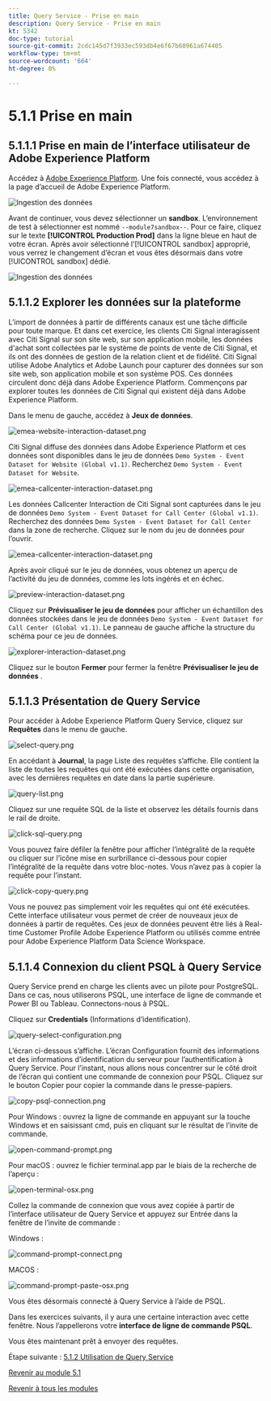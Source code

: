 ```yaml
---
title: Query Service - Prise en main
description: Query Service - Prise en main
kt: 5342
doc-type: tutorial
source-git-commit: 2cdc145d7f3933ec593db4e6f67b60961a674405
workflow-type: tm+mt
source-wordcount: '664'
ht-degree: 0%

---
```


# 5.1.1 Prise en main

## 5.1.1.1 Prise en main de l’interface utilisateur de Adobe Experience Platform

Accédez à [Adobe Experience Platform](https://experience.adobe.com/platform). Une fois connecté, vous accédez à la page d’accueil de Adobe Experience Platform.

![Ingestion des données](./../../../modules/datacollection/module1.2/images/home.png)

Avant de continuer, vous devez sélectionner un **sandbox**. L’environnement de test à sélectionner est nommé ``--module7sandbox--``. Pour ce faire, cliquez sur le texte **[!UICONTROL Production Prod]** dans la ligne bleue en haut de votre écran. Après avoir sélectionné l’[!UICONTROL sandbox] approprié, vous verrez le changement d’écran et vous êtes désormais dans votre [!UICONTROL sandbox] dédié.

![Ingestion des données](./../../../modules/datacollection/module1.2/images/sb1.png)


## 5.1.1.2 Explorer les données sur la plateforme

L’import de données à partir de différents canaux est une tâche difficile pour toute marque. Et dans cet exercice, les clients Citi Signal interagissent avec Citi Signal sur son site web, sur son application mobile, les données d&#39;achat sont collectées par le système de points de vente de Citi Signal, et ils ont des données de gestion de la relation client et de fidélité. Citi Signal utilise Adobe Analytics et Adobe Launch pour capturer des données sur son site web, son application mobile et son système POS. Ces données circulent donc déjà dans Adobe Experience Platform. Commençons par explorer toutes les données de Citi Signal qui existent déjà dans Adobe Experience Platform.

Dans le menu de gauche, accédez à **Jeux de données**.

![emea-website-interaction-dataset.png](./images/emea-website-interaction-dataset.png)

Citi Signal diffuse des données dans Adobe Experience Platform et ces données sont disponibles dans le jeu de données `Demo System - Event Dataset for Website (Global v1.1)`. Recherchez `Demo System - Event Dataset for Website`.

![emea-callcenter-interaction-dataset.png](./images/emea-website-interaction-dataset1.png)

Les données Callcenter Interaction de Citi Signal sont capturées dans le jeu de données `Demo System - Event Dataset for Call Center (Global v1.1)`. Recherchez des données `Demo System - Event Dataset for Call Center` dans la zone de recherche. Cliquez sur le nom du jeu de données pour l’ouvrir.

![emea-callcenter-interaction-dataset.png](./images/emea-callcenter-interaction-dataset.png)

Après avoir cliqué sur le jeu de données, vous obtenez un aperçu de l’activité du jeu de données, comme les lots ingérés et en échec.

![preview-interaction-dataset.png](./images/preview-interaction-dataset.png)

Cliquez sur **Prévisualiser le jeu de données** pour afficher un échantillon des données stockées dans le jeu de données `Demo System - Event Dataset for Call Center (Global v1.1)`. Le panneau de gauche affiche la structure du schéma pour ce jeu de données.

![explorer-interaction-dataset.png](./images/explore-interaction-dataset.png)

Cliquez sur le bouton **Fermer** pour fermer la fenêtre **Prévisualiser le jeu de données** .

## 5.1.1.3 Présentation de Query Service

Pour accéder à Adobe Experience Platform Query Service, cliquez sur **Requêtes** dans le menu de gauche.

![select-query.png](./images/select-queries.png)

En accédant à **Journal**, la page Liste des requêtes s’affiche. Elle contient la liste de toutes les requêtes qui ont été exécutées dans cette organisation, avec les dernières requêtes en date dans la partie supérieure.

![query-list.png](./images/query-list.png)

Cliquez sur une requête SQL de la liste et observez les détails fournis dans le rail de droite.

![click-sql-query.png](./images/click-sql-query.png)

Vous pouvez faire défiler la fenêtre pour afficher l’intégralité de la requête ou cliquer sur l’icône mise en surbrillance ci-dessous pour copier l’intégralité de la requête dans votre bloc-notes. Vous n’avez pas à copier la requête pour l’instant.

![click-copy-query.png](./images/click-copy-query.png)

Vous ne pouvez pas simplement voir les requêtes qui ont été exécutées. Cette interface utilisateur vous permet de créer de nouveaux jeux de données à partir de requêtes. Ces jeux de données peuvent être liés à Real-time Customer Profile Adobe Experience Platform ou utilisés comme entrée pour Adobe Experience Platform Data Science Workspace.

## 5.1.1.4 Connexion du client PSQL à Query Service

Query Service prend en charge les clients avec un pilote pour PostgreSQL. Dans ce cas, nous utiliserons PSQL, une interface de ligne de commande et Power BI ou Tableau. Connectons-nous à PSQL.

Cliquez sur **Credentials** (Informations d’identification).

![query-select-configuration.png](./images/queries-select-configuration.png)

L’écran ci-dessous s’affiche. L’écran Configuration fournit des informations et des informations d’identification du serveur pour l’authentification à Query Service. Pour l’instant, nous allons nous concentrer sur le côté droit de l’écran qui contient une commande de connexion pour PSQL. Cliquez sur le bouton Copier pour copier la commande dans le presse-papiers.

![copy-psql-connection.png](./images/copy-psql-connection.png)

Pour Windows : ouvrez la ligne de commande en appuyant sur la touche Windows et en saisissant cmd, puis en cliquant sur le résultat de l’invite de commande.

![open-command-prompt.png](./images/open-command-prompt.png)

Pour macOS : ouvrez le fichier terminal.app par le biais de la recherche de l’aperçu :

![open-terminal-osx.png](./images/open-terminal-osx.png)

Collez la commande de connexion que vous avez copiée à partir de l’interface utilisateur de Query Service et appuyez sur Entrée dans la fenêtre de l’invite de commande :

Windows :

![command-prompt-connect.png](./images/command-prompt-connected.png)

MACOS :

![command-prompt-paste-osx.png](./images/command-prompt-paste-osx.png)

Vous êtes désormais connecté à Query Service à l’aide de PSQL.

Dans les exercices suivants, il y aura une certaine interaction avec cette fenêtre. Nous l’appellerons votre **interface de ligne de commande PSQL**.

Vous êtes maintenant prêt à envoyer des requêtes.

Étape suivante : [5.1.2 Utilisation de Query Service](./ex2.md)

[Revenir au module 5.1](./query-service.md)

[Revenir à tous les modules](../../../overview.md)
